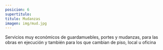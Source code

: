 ```yaml
---
posicion: 6
supertitulo: 
titulo: Mudanzas
imagen: img/mud.jpg
---
```

Servicios muy económicos de guardamuebles, portes y mudanzas, para las obras en ejecución y también para los que cambian de piso, local u oficina